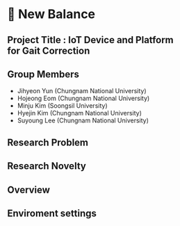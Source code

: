 # 👣 New Balance

## Project Title : IoT Device and Platform for Gait Correction


## Group Members
- Jihyeon Yun (Chungnam National University)
- Hojeong Eom (Chungnam National University)
- Minju Kim (Soongsil University)
- Hyejin Kim (Chungnam National University)
- Suyoung Lee (Chungnam National University)

## Research Problem

## Research Novelty

## Overview

## Enviroment settings
